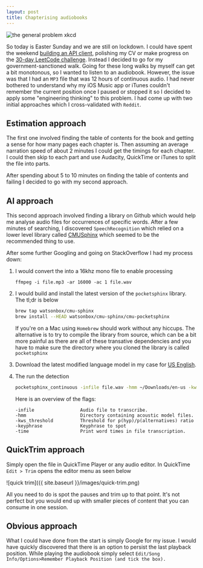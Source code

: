 ```yaml
---
layout: post
title: Chapterising audiobooks
---
```


![the general problem xkcd](https://imgs.xkcd.com/comics/the_general_problem.png)

So today is Easter Sunday and we are still on lockdown.
I could have spent the weekend [building an API client](https://github.com/mickeypash/api-katas), polishing my CV or make progress on the [30-day LeetCode challenge](https://leetcode.com/mickeypash/). 
Instead I decided to go for my government-sanctioned walk.
Going for these long walks by myself can get a bit monotonous, so I wanted to listen to an audiobook. However, the issue was that I had an `MP3` file that was 12 hours of continuous audio. I had never bothered to understand why my iOS Music app or iTunes couldn't remember the current position once I paused or stopped it so I decided to apply some "engineering thinking" to this problem. I had come up with two initial approaches which I cross-validated with `Reddit`.

## Estimation approach

The first one involved finding the table of contents for the book and getting a sense for how many pages each chapter is.
Then assuming an average narration speed of about 2 minutes I could get the timings for each chapter.
I could then skip to each part and use Audacity, QuickTime or iTunes to split the file into parts.

After spending about 5 to 10 minutes on finding the table of contents and failing I decided to go with my second approach.

## AI approach

This second approach involved finding a library on Github which would help me analyse audio files for occurrences of specific words.
After a few minutes of searching, I discovered `SpeechRecognition` which relied on a lower level library called [CMUSphinx](https://cmusphinx.github.io/) which seemed to be the recommended thing to use.

After some further Googling and going on StackOverflow I had my process down:

1. I would convert the into a 16khz mono file to enable processing
    ```
    ffmpeg -i file.mp3 -ar 16000 -ac 1 file.wav
    ```
2. I would build and install the latest version of the `pocketsphinx` library. The tl;dr is below
    ```bash
    brew tap watsonbox/cmu-sphinx
    brew install --HEAD watsonbox/cmu-sphinx/cmu-pocketsphinx
    ```
    If you're on a Mac using `Homebrew` should work without any hiccups. The alternative is to try to compile the library from source, which can be a bit more painful as there are all of these transative dependencies and you have to make sure the directory where you cloned the library is called `pocketsphinx`
3. Download the latest modified language model in my case for [US English](https://sourceforge.net/projects/cmusphinx/files/Acoustic%20and%20Language%20Models/US%20English/).
4. The run the detection
    ```bash
    pocketsphinx_continuous -infile file.wav -hmm ~/Downloads/en-us -kws_threshold 1e-10 -keyphrase "chapter" -time yes
    ```

    Here is an overview of the flags:
    ```
    -infile                 Audio file to transcribe.
    -hmm                    Directory containing acoustic model files.
    -kws_threshold          Threshold for p(hyp)/p(alternatives) ratio
    -keyphrase              Keyphrase to spot
    -time                   Print word times in file transcription.
    ```

## QuickTrim approach

Simply open the file in QuickTime Player or any audio editor.
In QuickTime `Edit > Trim` opens the editor menu as seen below

![quick trim]({{ site.baseurl }}/images/quick-trim.png)

All you need to do is spot the pauses and trim up to that point. 
It's not perfect but you would end up with smaller pieces of content that you can consume in one session.

## Obvious approach

What I could have done from the start is simply Google for my issue.
I would have quickly discovered that there is an option to persist the last playback position.
While playing the audiobook simply select `Edit/Song Info/Options>Remember Playback Position (and tick the box).`